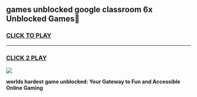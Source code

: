 
## games unblocked google classroom 6x Unblocked Games👋
<h3>
<a href="https://premium.freeplayer.one?title=games_unblocked_google_classroom_6x&ref=16F">CLICK TO PLAY</a></h3>
<hr>

<h3>
<a href="https://premium.freeplayer.one?title=games_unblocked_google_classroom_6x&ref=16F">CLICK 2 PLAY</a>
  
</h3>

<a href="https://premium.freeplayer.one?title=games_unblocked_google_classroom_6x&ref=16F/"><img src="https://clearcache.store/games.png"></a>


**worlds hardest game unblocked: Your Gateway to Fun and Accessible Online Gaming**

